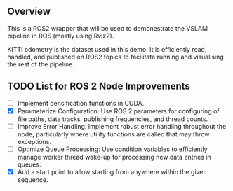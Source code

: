## Overview

This is a ROS2 wrapper that will be used to demonestrate the VSLAM pipeline in ROS (mostly using Rviz2).

KITTI odometry is the dataset used in this demo. It is efficiently read, handled, and published on ROS2 topics to facilitate running and visualising the rest of the pipeline.   

## TODO List for ROS 2 Node Improvements

- [ ] Implement densification functions in CUDA.
- [x] Parameterize Configuration: Use ROS 2 parameters for configuring of file paths, data tracks, publishing frequencies, and thread counts.
- [ ] Improve Error Handling: Implement robust error handling throughout the node, particularly where utility functions are called that may throw exceptions.
- [ ] Optimize Queue Processing: Use condition variables to efficiently manage worker thread wake-up for processing new data entries in queues.
- [x] Add a start point to allow starting from anywhere within the given sequence.
